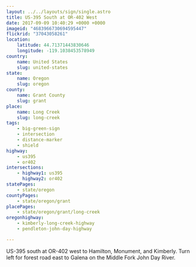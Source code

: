 ```yaml
---
layout: ../../layouts/sign/single.astro
title: US-395 South at OR-402 West
date: 2017-09-09 10:40:29 +0000 +0000
imageid: "4683966730694595447"
flickrid: "37043058261"
location:
    latitude: 44.71371443830646
    longitude: -119.1038453578949
country:
    name: United States
    slug: united-states
state:
    name: Oregon
    slug: oregon
county:
    name: Grant County
    slug: grant
place:
    name: Long Creek
    slug: long-creek
tags:
    - big-green-sign
    - intersection
    - distance-marker
    - shield
highway:
    - us395
    - or402
intersections:
    - highway1: us395
      highway2: or402
statePages:
    - state/oregon
countyPages:
    - state/oregon/grant
placePages:
    - state/oregon/grant/long-creek
oregonhighway:
    - kimberly-long-creek-highway
    - pendleton-john-day-highway

---
```

US-395 south at OR-402 west to Hamilton, Monument, and Kimberly.  Turn left for forest road east to Galena on the Middle Fork John Day River.